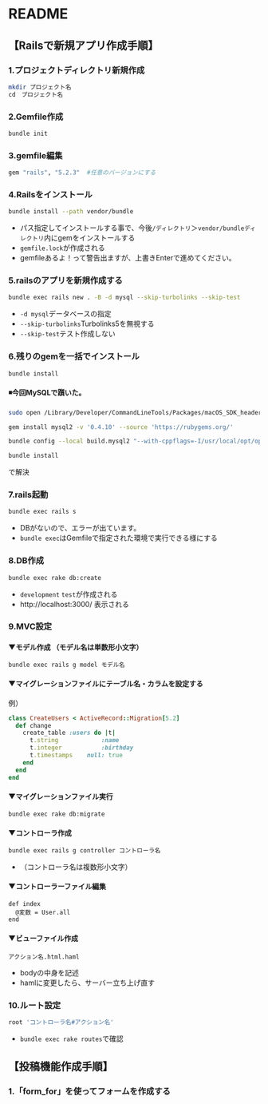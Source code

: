 # README

## 【Railsで新規アプリ作成手順】

### 1.プロジェクトディレクトリ新規作成
```bash
mkdir プロジェクト名
cd　プロジェクト名
```

### 2.Gemfile作成
```bash
bundle init
```

### 3.gemfile編集
```bash
gem "rails", "5.2.3"  #任意のバージョンにする
```

### 4.Railsをインストール
```bash
bundle install --path vendor/bundle
```
* パス指定してインストールする事で、今後`/ディレクトリ`＞`vendor/bundleディレクトリ`内にgemをインストールする
* `gemfile.lock`が作成される
* gemfileあるよ！って警告出ますが、上書きEnterで進めてください。


### 5.railsのアプリを新規作成する
```bash
bundle exec rails new . -B -d mysql --skip-turbolinks --skip-test
```
* `-d mysql`データベースの指定
* `--skip-turbolinks`Turbolinks5を無視する
* `--skip-test`テスト作成しない


### 6.残りのgemを一括でインストール
```bash
bundle install
```
#### ◾今回MySQLで躓いた。
```bash
sudo open /Library/Developer/CommandLineTools/Packages/macOS_SDK_headers_for_macOS_10.14.pkg
```
```bash
gem install mysql2 -v '0.4.10' --source 'https://rubygems.org/'
```
```bash
bundle config --local build.mysql2 "--with-cppflags=-I/usr/local/opt/openssl/include"
```
```bash
bundle install
```
で解決


### 7.rails起動
```bash
bundle exec rails s
```
* DBがないので、エラーが出ています。
* `bundle exec`はGemfileで指定された環境で実行できる様にする


### 8.DB作成
```bash
bundle exec rake db:create
```
* `development` `test`が作成される
* http://localhost:3000/ 表示される

### 9.MVC設定
#### ▼モデル作成 （モデル名は単数形小文字）
```bash
bundle exec rails g model モデル名
```
#### ▼マイグレーションファイルにテーブル名・カラムを設定する
例）
```user.rb
class CreateUsers < ActiveRecord::Migration[5.2]
  def change
    create_table :users do |t|
      t.string            :name
      t.integer           :birthday
      t.timestamps    null: true
    end
  end
end
```
#### ▼マイグレーションファイル実行
```bash
bundle exec rake db:migrate
```
#### ▼コントローラ作成
```bash
bundle exec rails g controller コントローラ名
```
* （コントローラ名は複数形小文字）

#### ▼コントローラーファイル編集
```
def index 
  @変数 = User.all
end
```

#### ▼ビューファイル作成
```
アクション名.html.haml
```
* bodyの中身を記述
* hamlに変更したら、サーバー立ち上げ直す


### 10.ルート設定
```bash
root 'コントローラ名#アクション名'
```
* `bundle exec rake routes`で確認

## 【投稿機能作成手順】

### 1.「form_for」を使ってフォームを作成する